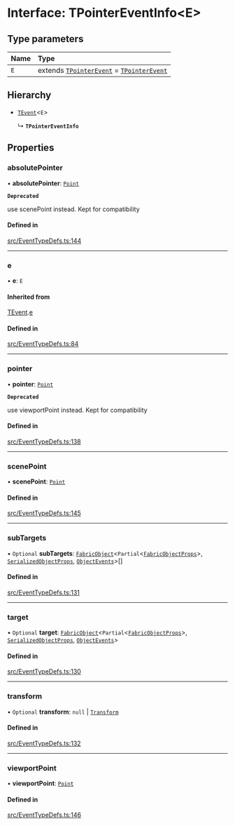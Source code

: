 # Interface: TPointerEventInfo\<E\>

## Type parameters

| Name | Type |
| :------ | :------ |
| `E` | extends [`TPointerEvent`](/apidocs/modules.md#tpointerevent) = [`TPointerEvent`](/apidocs/modules.md#tpointerevent) |

## Hierarchy

- [`TEvent`](/apidocs/interfaces/TEvent.md)\<`E`\>

  ↳ **`TPointerEventInfo`**

## Properties

### absolutePointer

• **absolutePointer**: [`Point`](/apidocs/classes/Point.md)

**`Deprecated`**

use scenePoint instead.
Kept for compatibility

#### Defined in

[src/EventTypeDefs.ts:144](https://github.com/fabricjs/fabric.js/blob/d47d51d01/src/EventTypeDefs.ts#L144)

___

### e

• **e**: `E`

#### Inherited from

[TEvent](/apidocs/interfaces/TEvent.md).[e](/apidocs/interfaces/TEvent.md#e)

#### Defined in

[src/EventTypeDefs.ts:84](https://github.com/fabricjs/fabric.js/blob/d47d51d01/src/EventTypeDefs.ts#L84)

___

### pointer

• **pointer**: [`Point`](/apidocs/classes/Point.md)

**`Deprecated`**

use viewportPoint instead.
Kept for compatibility

#### Defined in

[src/EventTypeDefs.ts:138](https://github.com/fabricjs/fabric.js/blob/d47d51d01/src/EventTypeDefs.ts#L138)

___

### scenePoint

• **scenePoint**: [`Point`](/apidocs/classes/Point.md)

#### Defined in

[src/EventTypeDefs.ts:145](https://github.com/fabricjs/fabric.js/blob/d47d51d01/src/EventTypeDefs.ts#L145)

___

### subTargets

• `Optional` **subTargets**: [`FabricObject`](/apidocs/classes/FabricObject.md)\<`Partial`\<[`FabricObjectProps`](/apidocs/interfaces/FabricObjectProps.md)\>, [`SerializedObjectProps`](/apidocs/interfaces/SerializedObjectProps.md), [`ObjectEvents`](/apidocs/interfaces/ObjectEvents.md)\>[]

#### Defined in

[src/EventTypeDefs.ts:131](https://github.com/fabricjs/fabric.js/blob/d47d51d01/src/EventTypeDefs.ts#L131)

___

### target

• `Optional` **target**: [`FabricObject`](/apidocs/classes/FabricObject.md)\<`Partial`\<[`FabricObjectProps`](/apidocs/interfaces/FabricObjectProps.md)\>, [`SerializedObjectProps`](/apidocs/interfaces/SerializedObjectProps.md), [`ObjectEvents`](/apidocs/interfaces/ObjectEvents.md)\>

#### Defined in

[src/EventTypeDefs.ts:130](https://github.com/fabricjs/fabric.js/blob/d47d51d01/src/EventTypeDefs.ts#L130)

___

### transform

• `Optional` **transform**: ``null`` \| [`Transform`](/apidocs/modules.md#transform)

#### Defined in

[src/EventTypeDefs.ts:132](https://github.com/fabricjs/fabric.js/blob/d47d51d01/src/EventTypeDefs.ts#L132)

___

### viewportPoint

• **viewportPoint**: [`Point`](/apidocs/classes/Point.md)

#### Defined in

[src/EventTypeDefs.ts:146](https://github.com/fabricjs/fabric.js/blob/d47d51d01/src/EventTypeDefs.ts#L146)
